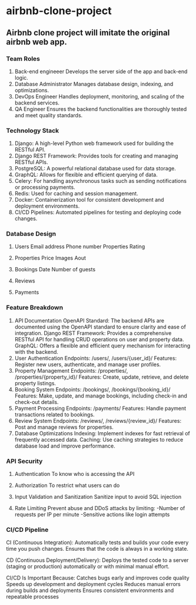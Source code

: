 # airbnb-clone-project


## Airbnb clone project will imitate the original airbnb web app.

### Team Roles
   
1. Back-end engineeer
   Develops the server side of the app and back-end logic.
2. Database Administrator
   Manages database design, indexing, and optimizations.
3. DevOps Engineer
   Handles deployment, monitoring, and scaling of the backend services.
4. QA Engineer
   Ensures the backend functionalities are thoroughly tested and meet quality standards.

   
### Technology Stack
1. Django: A high-level Python web framework used for building the RESTful API.
2. Django REST Framework: Provides tools for creating and managing RESTful APIs.
3. PostgreSQL: A powerful relational database used for data storage.
4. GraphQL: Allows for flexible and efficient querying of data.
5. Celery: For handling asynchronous tasks such as sending notifications or processing payments.
6. Redis: Used for caching and session management.
7. Docker: Containerization tool for consistent development and deployment environments.
8. CI/CD Pipelines: Automated pipelines for testing and deploying code changes.

### Database Design
1. Users
   Email address
   Phone number
   Properties
   Rating
   
2. Properties
   Price
   Images
   Aout
   
3. Bookings
   Date
   Number of guests
   
4. Reviews
   
5. Payments

### Feature Breakdown
1. API Documentation
   OpenAPI Standard: The backend APIs are documented using the OpenAPI standard to ensure clarity and ease of integration.
   Django REST Framework: Provides a comprehensive RESTful API for handling CRUD operations on user and property data.
   GraphQL: Offers a flexible and efficient query mechanism for interacting with the backend.
2. User Authentication
   Endpoints: /users/, /users/{user_id}/
   Features: Register new users, authenticate, and manage user profiles.
3. Property Management
   Endpoints: /properties/, /properties/{property_id}/
   Features: Create, update, retrieve, and delete property listings.
4. Booking System
   Endpoints: /bookings/, /bookings/{booking_id}/
   Features: Make, update, and manage bookings, including check-in and check-out details.
5. Payment Processing
   Endpoints: /payments/
   Features: Handle payment transactions related to bookings.
6. Review System
   Endpoints: /reviews/, /reviews/{review_id}/
   Features: Post and manage reviews for properties.
7. Database Optimizations
   Indexing: Implement indexes for fast retrieval of frequently accessed data.
   Caching: Use caching strategies to reduce database load and improve performance.

### API Security
1. Authentication
   To know who is accessing the API
   
2. Authorization
   To restrict what users can do

3. Input Validation and Sanitization
   Sanitize input to avoid SQL injection

4. Rate Limiting
   Prevent abuse and DDoS attacks by limiting:
   -Number of requests per IP per minute
   -Sensitive actions like login attempts

### CI/CD Pipeline
CI (Continuous Integration):
   Automatically tests and builds your code every time you push changes.
   Ensures that the code is always in a working state.

CD (Continuous Deployment/Delivery):
   Deploys the tested code to a server (staging or production) automatically or with minimal manual effort.

CI/CD Is Important Because:
   Catches bugs early and improves code quality
   Speeds up development and deployment cycles
   Reduces manual errors during builds and deployments
   Ensures consistent environments and repeatable processes
